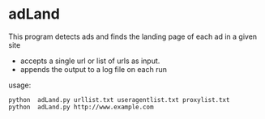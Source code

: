 # adLand
This program detects ads and finds the landing page of each ad in a given site
- accepts a single url or list of urls as input.
- appends the output to a log file on each run

usage:

``` {r, engine='bash', count_lines}
python  adLand.py urllist.txt useragentlist.txt proxylist.txt
python  adLand.py http://www.example.com
```
